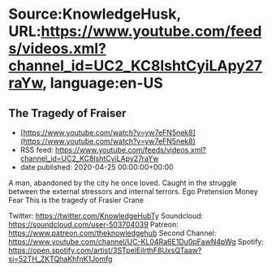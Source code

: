 # Source:KnowledgeHusk, URL:https://www.youtube.com/feeds/videos.xml?channel_id=UC2_KC8lshtCyiLApy27raYw, language:en-US

## The Tragedy of Fraiser
 - [https://www.youtube.com/watch?v=yw7eFN5nek8](https://www.youtube.com/watch?v=yw7eFN5nek8)
 - RSS feed: https://www.youtube.com/feeds/videos.xml?channel_id=UC2_KC8lshtCyiLApy27raYw
 - date published: 2020-04-25 00:00:00+00:00

A man, abandoned by the city he once loved.
Caught in the struggle between the external stressors and internal terrors.
Ego
Pretension
Money
Fear
This is the tragedy of Frasier Crane

Twitter: https://twitter.com/KnowledgeHubTy
Soundcloud: https://soundcloud.com/user-503704039
Patreon: https://www.patreon.com/theknowledgehub
Second Channel: https://www.youtube.com/channel/UC-KL04Ra6E1Du0pFawN4pWg
Spotify: https://open.spotify.com/artist/3STpelEilrthF8UxsQTaaw?si=52TH_ZKTQhaKhfnK1Jomfg

